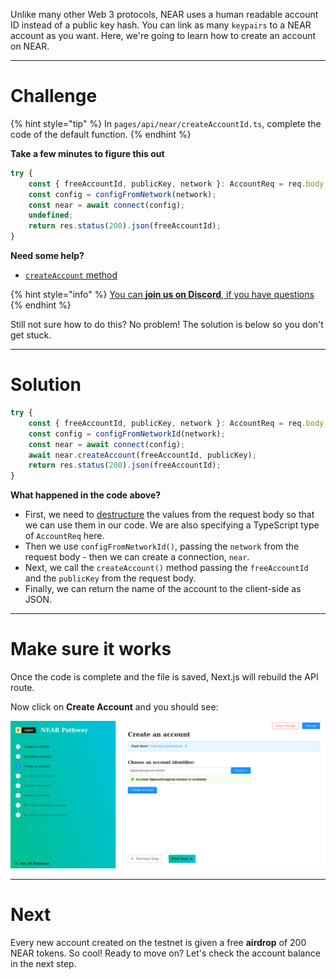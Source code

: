 Unlike many other Web 3 protocols, NEAR uses a human readable account ID instead of a public key hash. You can link as many `keypairs` to a NEAR account as you want. Here, we're going to learn how to create an account on NEAR. 

------------------------

# Challenge

{% hint style="tip" %}
In `pages/api/near/createAccountId.ts`, complete the code of the default function.
{% endhint %}

**Take a few minutes to figure this out**

```typescript
try {
    const { freeAccountId, publicKey, network }: AccountReq = req.body;
    const config = configFromNetwork(network);
    const near = await connect(config);
    undefined;
    return res.status(200).json(freeAccountId);
}
```

**Need some help?**
* [`createAccount` method](https://near.github.io/near-api-js/classes/near.near-1.html#createaccount)  

{% hint style="info" %}
[You can **join us on Discord**, if you have questions](https://discord.gg/fszyM7K)
{% endhint %}

Still not sure how to do this? No problem! The solution is below so you don't get stuck.

------------------------

# Solution

```typescript
try {
    const { freeAccountId, publicKey, network }: AccountReq = req.body;
    const config = configFromNetworkId(network);
    const near = await connect(config);
    await near.createAccount(freeAccountId, publicKey);
    return res.status(200).json(freeAccountId);
}
```

**What happened in the code above?**
* First, we need to [destructure](https://dmitripavlutin.com/javascript-object-destructuring/) the values from the request body so that we can use them in our code. We are also specifying a TypeScript type of `AccountReq` here.
* Then we use `configFromNetworkId()`, passing the `network` from the request body - then we can create a connection, `near`.
* Next, we call the `createAccount()` method passing the `freeAccountId` and the `publicKey` from the request body.
* Finally, we can return the name of the account to the client-side as JSON.

------------------------

# Make sure it works

Once the code is complete and the file is saved, Next.js will rebuild the API route.

Now click on **Create Account** and you should see:

![](../../../.gitbook/assets/pathways/near/near-create-account.gif)

-----------------------------

# Next

Every new account created on the testnet is given a free **airdrop** of 200 NEAR tokens. So cool! 
Ready to move on? Let's check the account balance in the next step.

